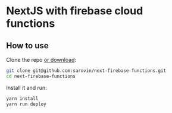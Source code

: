 # NextJS with firebase cloud functions

## How to use

Clone the repo [or download](https://github.com/sarovin/next-firebase-functions/archive/master.zip):

```bash
git clone git@github.com:sarovin/next-firebase-functions.git
cd next-firebase-functions
```

Install it and run:

```bash
yarn install
yarn run deploy
```
